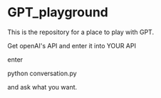 # GPT_playground
This is the repository for a place to play with GPT.

Get openAI's API and enter it into YOUR API

enter

python conversation.py

and ask what you want.